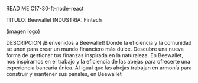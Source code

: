 READ ME
C17-30-ft-node-react

TITULO: Beewallet
INDUSTRIA: Fintech

(imagen logo)

DESCRIPCION
¡Bienvenidos a Beewallet!
Donde la eficiencia y la comunidad se unen para crear un mundo financiero más dulce.
Descubre una nueva forma de gestionar tus finanzas inspirada en la naturaleza. En Beewallet, nos inspiramos en el trabajo y la eficiencia de las abejas para ofrecerte una experiencia bancaria única. Al igual que las abejas trabajan en armonía para construir y mantener sus panales, en Beewallet
